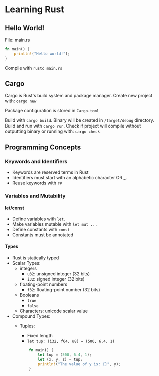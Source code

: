 # Learning Rust #

## Hello World! ##


File: main.rs
``` rust
fn main() {
	println!("Hello world!");
}
```

Compile with `rustc main.rs`

## Cargo ##
Cargo is Rust's build system and package manager.
Create new project with:
`cargo new`

Package configuration is stored in `Cargo.toml`

Build with `cargo build`. Binary will be created in `/target/debug` directory.
Build and run with `cargo run`.
Check if project will compile without outputting binary or running with: `cargo check`


## Programming Concepts ##
### Keywords and Identifiers ####
  * Keywords are reserved terms in Rust
  * Identifiers must start with an alphabetic character OR _.
  * Reuse keywords with `r#`
### Variables and Mutability ###
#### let/const ####
  * Define variables with `let`.
  * Make variables mutable with `let mut ...`
  * Define constants with `const`
  * Constants must be annotated
#### Types ####
  * Rust is statically typed
  * Scalar Types:
	* integers
		* `u32`: unsigned integer (32 bits)
		* `i32`: signed integer (32 bits)
	* floating-point numbers
		* `f32`: floating-point number (32 bits)
	* Booleans
		* `true`
		* `false`
	* Characters: unicode scalar value 
  * Compound Types:
	* Tuples:
		* Fixed length
		* `let tup: (i32, f64, u8) = (500, 6.4, 1)`

		``` rust
			fn main() {
				let tup = (500, 6.4, 1);
				let (x, y, z) = tup;
				println!("The value of y is: {}", y);
			}
		```


